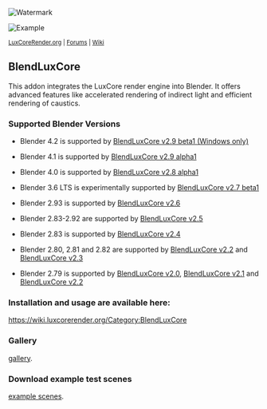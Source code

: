 ![Watermark](https://github.com/LuxCoreRender/BlendLuxCore/blob/master/luxcorerender-logo_orange_grey-shiny.png)

![Example](https://github.com/LuxCoreRender/BlendLuxCore/blob/master/luxcorerender_caustics_scene.jpg)

<sup> [LuxCoreRender.org](https://luxcorerender.org/) | [Forums](https://forums.luxcorerender.org/) | [Wiki](http://wiki.luxcorerender.org/LuxCoreRender_Wiki) </sup>

## BlendLuxCore

This addon integrates the LuxCore render engine into Blender. It offers advanced features like accelerated rendering of indirect light and efficient rendering of caustics.

### Supported Blender Versions

* Blender 4.2 is supported by [BlendLuxCore v2.9 beta1 (Windows only)](https://github.com/LuxCoreRender/BlendLuxCore/releases/tag/blendluxcore_v2.9beta1)

* Blender 4.1 is supported by [BlendLuxCore v2.9 alpha1](https://github.com/LuxCoreRender/BlendLuxCore/releases/tag/blendluxcore_v2.9alpha1)

* Blender 4.0 is supported by [BlendLuxCore v2.8 alpha1](https://github.com/LuxCoreRender/BlendLuxCore/releases/tag/blendluxcore_v2.8alpha1)

* Blender 3.6 LTS is experimentally supported by [BlendLuxCore v2.7 beta1](https://github.com/LuxCoreRender/BlendLuxCore/releases/tag/blendluxcore_v2.7beta1)

* Blender 2.93 is supported by [BlendLuxCore v2.6](https://github.com/LuxCoreRender/BlendLuxCore/releases/tag/blendluxcore_v2.6)

* Blender 2.83-2.92 are supported by [BlendLuxCore v2.5](https://github.com/LuxCoreRender/BlendLuxCore/releases/tag/blendluxcore_v2.5)

* Blender 2.83 is supported by [BlendLuxCore v2.4](https://github.com/LuxCoreRender/BlendLuxCore/releases/tag/blendluxcore_v2.4)

* Blender 2.80, 2.81 and 2.82 are supported by [BlendLuxCore v2.2](https://github.com/LuxCoreRender/BlendLuxCore/releases/tag/blendluxcore_v2.2) and [BlendLuxCore v2.3](https://github.com/LuxCoreRender/BlendLuxCore/releases/tag/blendluxcore_v2.3)
 
* Blender 2.79 is supported by [BlendLuxCore v2.0](https://github.com/LuxCoreRender/BlendLuxCore/releases/tag/blendluxcore_v2.0), [BlendLuxCore v2.1](https://github.com/LuxCoreRender/BlendLuxCore/releases/tag/blendluxcore_v2.1) and [BlendLuxCore v2.2](https://github.com/LuxCoreRender/BlendLuxCore/releases/tag/blendluxcore_v2.2)

### Installation and usage are available here:
https://wiki.luxcorerender.org/Category:BlendLuxCore

### Gallery
[gallery](https://luxcorerender.org/gallery/).  

### Download example test scenes 
[example scenes](https://luxcorerender.org/example-scenes/).

